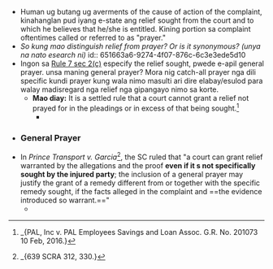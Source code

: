 - Human ug butang ug averments of the cause of action of the complaint, kinahanglan pud iyang e-state ang relief sought from the court and to which he believes that he/she is entitled. Kining portion sa complaint oftentimes called or referred to as "prayer."
- *So kung mao distinguish relief from prayer? Or is it synonymous? (unya na nato esearch ni)*
  id:: 651663a6-9274-4f07-876c-6c3e3ede5d10
- Ingon sa [Rule 7 sec 2(c)](((65164d87-aef9-44cd-a45b-fe2145d2d0e2))) especify the relief sought, pwede e-apil general prayer. unsa maning general prayer? Mora nig catch-all prayer nga dili specific kundi prayer kung wala nimo masulti ari dire elabay/esulod para walay madisregard nga relief nga gipangayo nimo sa korte.
	- **Mao diay:** It is a settled rule that a court cannot grant a relief not prayed for in the pleadings or in excess of that being sought.[^1]
		- [^1]: _{PAL, Inc v. PAL Employees Savings and Loan Assoc. G.R. No. 201073 10 Feb, 2016.}
- ### General Prayer
- In *Prince Transport v. Garcia*[^2], the SC ruled that "a court can grant relief warranted by the allegations and the proof **even if it s not specifically sought by the injured party**; the inclusion of a general prayer may justify the grant of a remedy different from or together with the specific remedy sought, if the facts alleged in the complaint and ==the evidence introduced so warrant.=="
	- [^2]: _{639 SCRA 312, 330.}